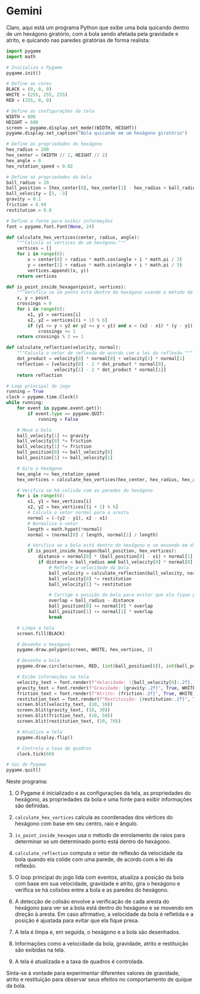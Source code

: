 # Gemini

Claro, aqui está um programa Python que exibe uma bola quicando dentro de um hexágono giratório, com a bola sendo afetada pela gravidade e atrito, e quicando nas paredes giratórias de forma realista:

```python
import pygame
import math

# Inicializa o Pygame
pygame.init()

# Define as cores
BLACK = (0, 0, 0)
WHITE = (255, 255, 255)
RED = (255, 0, 0)

# Define as configurações da tela
WIDTH = 800
HEIGHT = 600
screen = pygame.display.set_mode((WIDTH, HEIGHT))
pygame.display.set_caption("Bola quicando em um hexágono giratório")

# Define as propriedades do hexágono
hex_radius = 200
hex_center = (WIDTH // 2, HEIGHT // 2)
hex_angle = 0
hex_rotation_speed = 0.02

# Define as propriedades da bola
ball_radius = 20
ball_position = [hex_center[0], hex_center[1] - hex_radius + ball_radius + 50]
ball_velocity = [5, -3]
gravity = 0.1
friction = 0.99
restitution = 0.8

# Define a fonte para exibir informações
font = pygame.font.Font(None, 24)

def calculate_hex_vertices(center, radius, angle):
    """Calcula os vértices de um hexágono."""
    vertices = []
    for i in range(6):
        x = center[0] + radius * math.cos(angle + i * math.pi / 3)
        y = center[1] + radius * math.sin(angle + i * math.pi / 3)
        vertices.append((x, y))
    return vertices

def is_point_inside_hexagon(point, vertices):
    """Verifica se um ponto está dentro do hexágono usando o método de enrolamento de raios."""
    x, y = point
    crossings = 0
    for i in range(6):
        x1, y1 = vertices[i]
        x2, y2 = vertices[(i + 1) % 6]
        if (y1 <= y < y2 or y2 <= y < y1) and x < (x2 - x1) * (y - y1) / (y2 - y1) + x1:
            crossings += 1
    return crossings % 2 == 1

def calculate_reflection(velocity, normal):
    """Calcula o vetor de reflexão de acordo com a lei da reflexão."""
    dot_product = velocity[0] * normal[0] + velocity[1] * normal[1]
    reflection = [velocity[0] - 2 * dot_product * normal[0],
                  velocity[1] - 2 * dot_product * normal[1]]
    return reflection

# Loop principal do jogo
running = True
clock = pygame.time.Clock()
while running:
    for event in pygame.event.get():
        if event.type == pygame.QUIT:
            running = False

    # Move a bola
    ball_velocity[1] += gravity
    ball_velocity[0] *= friction
    ball_velocity[1] *= friction
    ball_position[0] += ball_velocity[0]
    ball_position[1] += ball_velocity[1]

    # Gira o hexágono
    hex_angle += hex_rotation_speed
    hex_vertices = calculate_hex_vertices(hex_center, hex_radius, hex_angle)

    # Verifica se há colisão com as paredes do hexágono
    for i in range(6):
        x1, y1 = hex_vertices[i]
        x2, y2 = hex_vertices[(i + 1) % 6]
        # Calcula o vetor normal para a aresta
        normal = (-(y2 - y1), x2 - x1)
        # Normaliza o vetor
        length = math.hypot(*normal)
        normal = (normal[0] / length, normal[1] / length)

        # Verifica se a bola está dentro do hexágono e se movendo em direção à aresta
        if is_point_inside_hexagon(ball_position, hex_vertices):
            distance = normal[0] * (ball_position[0] - x1) + normal[1] * (ball_position[1] - y1)
            if distance < ball_radius and ball_velocity[0] * normal[0] + ball_velocity[1] * normal[1] < 0:
                # Reflete a velocidade da bola
                ball_velocity = calculate_reflection(ball_velocity, normal)
                ball_velocity[0] *= restitution
                ball_velocity[1] *= restitution

                # Corrige a posição da bola para evitar que ela fique presa na parede
                overlap = ball_radius - distance
                ball_position[0] += normal[0] * overlap
                ball_position[1] += normal[1] * overlap
                break

    # Limpa a tela
    screen.fill(BLACK)

    # Desenha o hexágono
    pygame.draw.polygon(screen, WHITE, hex_vertices, 2)

    # Desenha a bola
    pygame.draw.circle(screen, RED, (int(ball_position[0]), int(ball_position[1])), ball_radius)

    # Exibe informações na tela
    velocity_text = font.render(f"Velocidade: ({ball_velocity[0]:.2f}, {ball_velocity[1]:.2f})", True, WHITE)
    gravity_text = font.render(f"Gravidade: {gravity:.2f}", True, WHITE)
    friction_text = font.render(f"Atrito: {friction:.2f}", True, WHITE)
    restitution_text = font.render(f"Restituição: {restitution:.2f}", True, WHITE)
    screen.blit(velocity_text, (10, 10))
    screen.blit(gravity_text, (10, 30))
    screen.blit(friction_text, (10, 50))
    screen.blit(restitution_text, (10, 70))

    # Atualiza a tela
    pygame.display.flip()

    # Controla a taxa de quadros
    clock.tick(60)

# Sai do Pygame
pygame.quit()
```

Neste programa:

1.  O Pygame é inicializado e as configurações da tela, as propriedades do hexágono, as propriedades da bola e uma fonte para exibir informações são definidas.

2.  `calculate_hex_vertices` calcula as coordenadas dos vértices do hexágono com base em seu centro, raio e ângulo.

3.  `is_point_inside_hexagon` usa o método de enrolamento de raios para determinar se um determinado ponto está dentro do hexágono.

4.  `calculate_reflection` computa o vetor de reflexão da velocidade da bola quando ela colide com uma parede, de acordo com a lei da reflexão.

5.  O loop principal do jogo lida com eventos, atualiza a posição da bola com base em sua velocidade, gravidade e atrito, gira o hexágono e verifica se há colisões entre a bola e as paredes do hexágono.

6.  A detecção de colisão envolve a verificação de cada aresta do hexágono para ver se a bola está dentro do hexágono e se movendo em direção à aresta. Em caso afirmativo, a velocidade da bola é refletida e a posição é ajustada para evitar que ela fique presa.

7.  A tela é limpa e, em seguida, o hexágono e a bola são desenhados.

8.  Informações como a velocidade da bola, gravidade, atrito e restituição são exibidas na tela.

9.  A tela é atualizada e a taxa de quadros é controlada.

Sinta-se à vontade para experimentar diferentes valores de gravidade, atrito e restituição para observar seus efeitos no comportamento de quique da bola.
